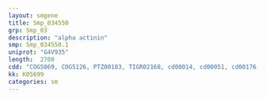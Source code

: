 ```yaml
---
layout: smgene
title: Smp_034550
grp: Smp_03
description: "alpha actinin"
smp: Smp_034550.1
uniprot: "G4V935"
length:  2700
cdd: "COG5069, COG5126, PTZ00183, TIGR02168, cd00014, cd00051, cd00176, cl00030, cl02488, cl08302, pfam00307, pfam00435, pfam08726, smart00033, smart00150"
kk: K05699
categories: sm
---
```

